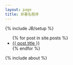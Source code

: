 ```yaml
---
layout: page
title: 非著名程序
---
```

{% include JB/setup %}



<div class="row">
  <div class="span8">
      <ul class="posts">
        {% for post in site.posts %}
          <li><a href="{{ BASE_PATH }}{{ post.url }}">{{ post.title }}</a></li>
        {% endfor %}
      </ul>
  </div>

  <div class="span4">
      {% include about %}
  </div>
</div>
